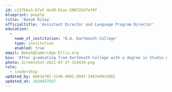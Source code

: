 ```yaml
---
id: c237bba1-b7af-4e30-81ac-50072b37ef9f
blueprint: people
title: 'Bekah Riley'
officialtitle: 'Assistant Director and Language Program Director'
education:
  -
    name_of_institution: 'B.A. Dartmouth College'
    type: institution
    enabled: true
email: Bekah@Cambridge-Ellis.org
bio: 'After graduating from Dartmouth College with a degree in Studio Art and Education, I joined Teach for America. I spent two years teaching bi-lingual preschool in Delaware, where I gained a passion for bringing topics of social justice into the early childhood sphere. I am a native of upstate New York and spent several years teaching and directing at a small, nature-based, cooperative preschool there. After moving to Boston with my husband and two cats, I was lucky enough to find a forever home in CES. As the Assistant Director and Language Program Director, my role is to support teachers as they facilitate student-led learning through discovery and play.'
photo: Screenshot-2021-07-27-154439.png
role:
  - leadership
updated_by: b863e707-3140-4001-859f-3487e09c5881
updated_at: 1634927557
---
```

